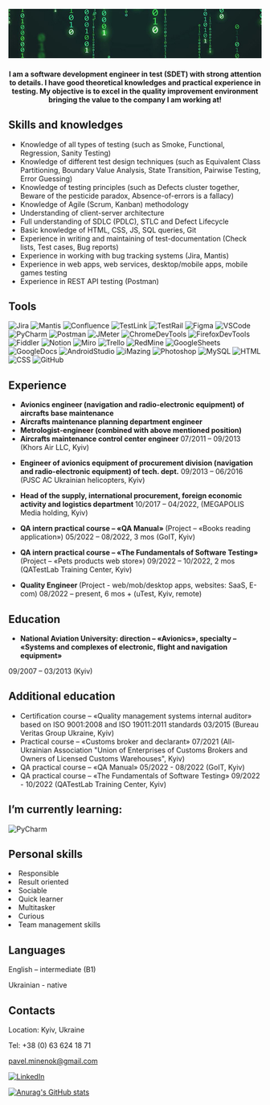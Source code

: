 [![Header](https://github.com/minenokpp/minenokpp/blob/master/assets/matrix_intro_cutted.jpg)](https://www.linkedin.com/in/pavel-minenok)

<center>

#### I am a software development engineer in test (SDET) with strong attention to details. I have good theoretical knowledges and practical experience in testing. My objective is to excel in the quality improvement environment bringing the value to the company I am working at!

</center>

## Skills and knowledges

- Knowledge of all types of testing (such as Smoke, Functional,
  Regression, Sanity Testing)
- Knowledge of different test design techniques (such as
  Equivalent Class Partitioning, Boundary Value Analysis, State
  Transition, Pairwise Testing, Error Guessing)
- Knowledge of testing principles (such as Defects cluster
  together, Beware of the pesticide paradox, Absence-of-errors is
  a fallacy)
- Knowledge of Agile (Scrum, Kanban) methodology
- Understanding of client-server architecture
- Full understanding of SDLC (PDLC), STLC and Defect Lifecycle
- Basic knowledge of HTML, CSS, JS, SQL queries, Git
- Experience in writing and maintaining of test-documentation
  (Check lists, Test cases, Bug reports)
- Experience in working with bug tracking systems (Jira, Mantis)
- Experience in web apps, web services, desktop/mobile apps,
  mobile games testing
- Experience in REST API testing (Postman)

## Tools

![Jira](https://img.shields.io/badge/-Jira-090909?style=for-the-badge&logo=Jira&logoColor=47C5FB)
![Mantis](https://img.shields.io/badge/-Mantis-090909?style=for-the-badge&logo=OpenBugBounty&logoColor=00D1B2)
![Confluence](https://img.shields.io/badge/-Confluence-090909?style=for-the-badge&logo=Confluence&logoColor=47C5FB)
![TestLink](https://img.shields.io/badge/-TestLink-090909?style=for-the-badge&logo=Chainlink&logoColor=FCC624)
![TestRail](https://img.shields.io/badge/-TestRail-090909?style=for-the-badge&logo=TrainerRoad&logoColor=154360)
![Figma](https://img.shields.io/badge/-Figma-090909?style=for-the-badge&logo=Figma&logoColor=A569BD)
![VSCode](https://img.shields.io/badge/-VSCode-090909?style=for-the-badge&logo=VisualStudioCode&logoColor=2E86C1)
![PyCharm](https://img.shields.io/badge/-PyCharm-090909?style=for-the-badge&logo=PyCharm&logoColor=ABB2B9)
![Postman](https://img.shields.io/badge/-Postman-090909?style=for-the-badge&logo=postman&logoColor=FF6C37)
![JMeter](https://img.shields.io/badge/-JMeter-090909?style=for-the-badge&logo=ApacheJMeter&logoColor=D22128)
![ChromeDevTools](https://img.shields.io/badge/-Chrome_DT-090909?style=for-the-badge&logo=GoogleChrome&logoColor=4285F4)
![FirefoxDevTools](https://img.shields.io/badge/-Firefox_DT-090909?style=for-the-badge&logo=FirefoxBrowser&logoColor=FF7139)
![Fiddler](https://img.shields.io/badge/-Fiddler-090909?style=for-the-badge&logo=FoursquareCityGuide&logoColor=18A303)
![Notion](https://img.shields.io/badge/-Notion-090909?style=for-the-badge&logo=Notion&logoColor=FFFFFF)
![Miro](https://img.shields.io/badge/-Miro-090909?style=for-the-badge&logo=Miro&logoColor=FABE04)
![Trello](https://img.shields.io/badge/-Trello-090909?style=for-the-badge&logo=Trello&logoColor=0052CC)
![RedMine](https://img.shields.io/badge/-RedMine-090909?style=for-the-badge&logo=RedMine&logoColor=B32024)
![GoogleSheets](https://img.shields.io/badge/-Google_Sheets-090909?style=for-the-badge&logo=GoogleSheets&logoColor=34A853)
![GoogleDocs](https://img.shields.io/badge/-Google_Docs-090909?style=for-the-badge&logo=GoogleSheets&logoColor=47C5FB)
![AndroidStudio](https://img.shields.io/badge/-Android_Studio-090909?style=for-the-badge&logo=AndroidStudio&logoColor=3DDC84)
![iMazing](https://img.shields.io/badge/-iMazing-090909?style=for-the-badge&logo=Statuspage&logoColor=DC04FA)
![Photoshop](https://img.shields.io/badge/-Adobe_Photoshop-090909?style=for-the-badge&logo=AdobePhotoshop&logoColor=31A8FF)
![MySQL](https://img.shields.io/badge/-MYSQL-090909?style=for-the-badge&logo=MySQL&logoColor=4479A1)
![HTML](https://img.shields.io/badge/-HTML-090909?style=for-the-badge&logo=HTML5&logoColor=E34F26)
![CSS](https://img.shields.io/badge/-CSS-090909?style=for-the-badge&logo=CSS3&logoColor=1572B6)
![GitHub](https://img.shields.io/badge/-GitHub-090909?style=for-the-badge&logo=GitHub&logoColor=FFFFFF)

## Experience

<b>

- Avionics engineer (navigation and radio-electronic equipment) of aircrafts base maintenance
- Aircrafts maintenance planning department engineer
- Metrologist-engineer (combined with above mentioned position)
- Aircrafts maintenance control center engineer</b>
  07/2011 – 09/2013 (Khors Air LLC, Kyiv)

<b>

- Engineer of avionics equipment of procurement division
  (navigation and radio-electronic equipment) of tech. dept.</b>
  09/2013 – 06/2016 (PJSC AC Ukrainian helicopters, Kyiv)

<b>

- Head of the supply, international procurement, foreign economic activity and logistics department </b>
  10/2017 – 04/2022, (MEGAPOLIS Media holding, Kyiv)

<b>

- QA intern practical course – «QA Manual» </b>
  (Project – «Books reading application»)
  05/2022 – 08/2022, 3 mos (GoIT, Kyiv)

<b>

- QA intern practical course – «The Fundamentals of Software Testing» </b>
  (Project – «Pets products web store»)
  09/2022 – 10/2022, 2 mos (QATestLab Training Center, Kyiv)

<b>

- Quality Engineer </b>
  (Project - web/mob/desktop apps, websites: SaaS, E-com)
  08/2022 – present, 6 mos + (uTest, Kyiv, remote)

## Education

<b>
 
 - National Aviation University: direction – «Avionics», specialty –
 «Systems and complexes of electronic, flight and navigation
 equipment»</b>

09/2007 – 03/2013 (Kyiv)

## Additional education

- Certification course – «Quality management systems internal
  auditor» based on ISO 9001:2008 and ISO 19011:2011 standards
  03/2015 (Bureau Veritas Group Ukraine, Kyiv)
- Practical course – «Customs broker and declarant»
  07/2021 (All-Ukrainian Association "Union of Enterprises of Customs
  Brokers and Owners of Licensed Customs Warehouses", Kyiv)
- QA practical course – «QA Manual»
  05/2022 - 08/2022 (GoIT, Kyiv)
- QA practical course – «The Fundamentals of Software Testing»
  09/2022 - 10/2022 (QATestLab Training Center, Kyiv)

## I’m currently learning:

![PyCharm](https://img.shields.io/badge/-PyCharm-090909?style=for-the-badge&logo=PyCharm&logoColor=ABB2B9)

## Personal skills

<li>Responsible</li>
<li>Result oriented</li>
<li>Sociable</li>
<li>Quick learner</li>
<li>Multitasker</li>
<li>Curious</li>
<li>Team management skills</li>

## Languages

English – intermediate (B1)

Ukrainian - native

## Contacts

Location: Kyiv, Ukraine

Tel: +38 (0) 63 624 18 71

pavel.minenok@gmail.com

[![LinkedIn](https://img.shields.io/badge/-LinkedIn-090909?style=for-the-badge&logo=LinkedIn&logoColor=0A66C2)](https://www.linkedin.com/in/pavel-minenok)

[![Anurag's GitHub stats](https://github-readme-stats.vercel.app/api?username=minenokpp&show_icons=true&theme=highcontrast)](https://github.com/anuraghazra/github-readme-stats)
